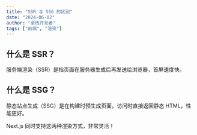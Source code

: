 ```yaml
---
title: "SSR 与 SSG 的区别"
date: "2024-06-02"
author: "全栈开发者"
tags: ["前端", "渲染"]
---
```


## 什么是 SSR？
服务端渲染（SSR）是指页面在服务器生成后再发送给浏览器，首屏速度快。

## 什么是 SSG？
静态站点生成（SSG）是在构建时预生成页面，访问时直接返回静态 HTML，性能更好。

Next.js 同时支持这两种渲染方式，非常灵活！